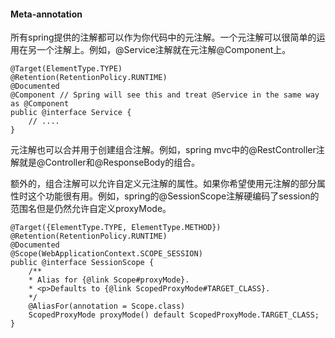 #### Meta-annotation

所有spring提供的注解都可以作为你代码中的元注解。一个元注解可以很简单的运用在另一个注解上。例如，@Service注解就在元注解@Component上。

```
@Target(ElementType.TYPE)
@Retention(RetentionPolicy.RUNTIME)
@Documented
@Component // Spring will see this and treat @Service in the same way as @Component
public @interface Service {
    // ....
}
```

元注解也可以合并用于创建组合注解。例如，spring mvc中的@RestController注解就是@Controller和@ResponseBody的组合。

额外的，组合注解可以允许自定义元注解的属性。如果你希望使用元注解的部分属性时这个功能很有用。例如，spring的@SessionScope注解硬编码了session的范围名但是仍然允许自定义proxyMode。

```
@Target({ElementType.TYPE, ElementType.METHOD})
@Retention(RetentionPolicy.RUNTIME)
@Documented
@Scope(WebApplicationContext.SCOPE_SESSION)
public @interface SessionScope {
    /**
    * Alias for {@link Scope#proxyMode}.
    * <p>Defaults to {@link ScopedProxyMode#TARGET_CLASS}.
    */
    @AliasFor(annotation = Scope.class)
    ScopedProxyMode proxyMode() default ScopedProxyMode.TARGET_CLASS;
}
```






